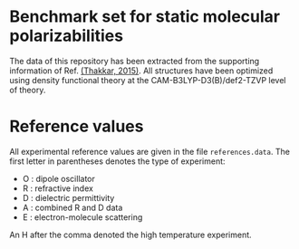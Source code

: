 # Benchmark set for static molecular polarizabilities
The data of this repository has been extracted from the supporting information of Ref. [(Thakkar, 2015)](https://doi.org/10.1063/1.4932594).
All structures have been optimized using density functional theory at the CAM-B3LYP-D3(B)/def2-TZVP level of theory.

# Reference values
All experimental reference values are given in the file ``references.data``. The first letter in parentheses denotes the type of experiment:
 - O : dipole oscillator
 - R : refractive index
 - D : dielectric permittivity
 - A : combined R and D data
 - E : electron-molecule scattering
 
An H after the comma denoted the high temperature experiment.
